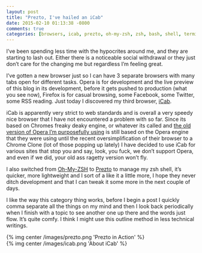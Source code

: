```yaml
---
layout: post
title: "Prezto, I've hailed an iCab"
date: 2015-02-10 01:13:38 -0800
comments: true
categories: [browsers, icab, prezto, oh-my-zsh, zsh, bash, shell, terminal, hypocrites]
---
```


I’ve been spending less time with the hypocrites around me, and they are starting to lash out. Either there is a noticeable social withdrawal or they just don’t care for the changing me but regardless I’m feeling great.

I’ve gotten a new browser just so I can have 3 separate browsers with many tabs open for different tasks. Opera is for development and the live preview of this blog in its development, before it gets pushed to production (what you see now), Firefox is for casual browsing, some Facebook, some Twitter, some RSS reading. Just today I discovered my third browser, [iCab](http://icab.de "Browser for OS X"). 

iCab is apparently very strict to web standards and is overall a very speedy nice browser that I have not encountered a problem with so far. Since its based on Chromes freaky deaky engine, or whatever its called and [the old version of Opera I’m purposefully using](http://www.opera.com/download/guide/?ver=12.16 "Highly Customizable as Ever") is still based on the Opera engine that they were using until the recent oversimplification of their browser to a Chrome Clone (lot of those popping up lately) I have decided to use iCab for various sites that stop you and say, look, you fuck, we don’t support Opera, and even if we did, your old ass ragetty version won’t fly.

I also switched from [Oh-My-ZSH](https://github.com/robbyrussell/oh-my-zsh) to [Prezto](http://jeromedalbert.com/migrate-from-oh-my-zsh-to-prezto/) to manage my zsh shell, it’s quicker, more lightweight and I sort of a like it a little more, I hope they never ditch development and that I can tweak it some more in the next couple of days.

I like the way this category thing works, before I begin a post I quickly comma separate all the things on my mind and then I look back periodically when I finish with a topic to see another one up there and the words just flow. It’s quite comfy. I think I might use this outline method in less technical writings.

{% img center /images/prezto.png 'Prezto in Action' %}
<br>
{% img center /images/icab.png 'About iCab' %}
<br>
<br>